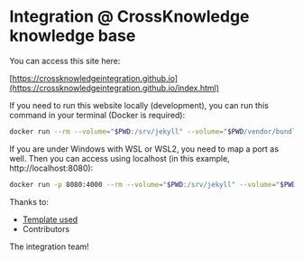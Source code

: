 # Integration @ CrossKnowledge knowledge base

You can access this site here:

[https://crossknowledgeintegration.github.io](https://crossknowledgeintegration.github.io/index.html)

If you need to run this website locally (development), you can run this command in your terminal (Docker is required):
```bash
docker run --rm --volume="$PWD:/srv/jekyll" --volume="$PWD/vendor/bundle:/usr/local/bundle" -e JEKYLL_ENV="development" -it jekyll/jekyll:3.8 jekyll serve
```

If you are under Windows with WSL or WSL2, you need to map a port as well. Then you can access using localhost (in this example, http://localhost:8080):

```bash
docker run -p 8080:4000 --rm --volume="$PWD:/srv/jekyll" --volume="$PWD/vendor/bundle:/usr/local/bundle" -e JEKYLL_ENV="development" -it jekyll/jekyll:3.8 jekyll serve
```

Thanks to:

* [Template used](http://idratherbewriting.com/documentation-theme-jekyll/index.html)
* Contributors


The integration team!
